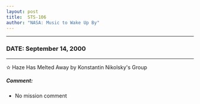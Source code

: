 ```yaml
---
layout: post
title:  STS-106
author: "NASA: Music to Wake Up By"
---
```


----
### DATE: September 14, 2000
----
✫ Haze Has Melted Away by Konstantin Nikolsky's Group

##### Comment:
* No mission comment
